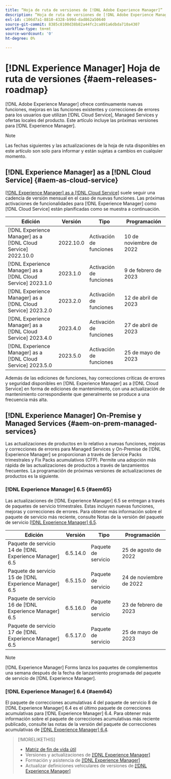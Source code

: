```yaml
---
title: “Hoja de ruta de versiones de [!DNL Adobe Experience Manager]”
description: “Hoja de ruta de versiones de [!DNL Adobe Experience Manager]”
exl-id: c106d7a1-8810-4328-b99d-dad862a50640
source-git-commit: 8385c8100d38b82a44fc2ca891a6dbda710a4307
workflow-type: tm+mt
source-wordcount: '0'
ht-degree: 0%

---
```


# [!DNL Experience Manager] Hoja de ruta de versiones {#aem-releases-roadmap}

[!DNL Adobe Experience Manager] ofrece continuamente nuevas funciones, mejoras en las funciones existentes y correcciones de errores para los usuarios que utilizan [!DNL Cloud Service], Managed Services y ofertas locales del producto. Este artículo incluye las próximas versiones para [!DNL Experience Manager].

>[!NOTE]
>
>Las fechas siguientes y las actualizaciones de la hoja de ruta disponibles en este artículo son solo para informar y están sujetas a cambios en cualquier momento.

## [!DNL Experience Manager] as a [!DNL Cloud Service] {#aem-as-cloud-service}

[[!DNL Experience Manager] as a [!DNL Cloud Service]](https://experienceleague.adobe.com/docs/experience-manager-cloud-service/content/release-notes/home.html?lang=es) suele seguir una cadencia de versión mensual en el caso de nuevas funciones. Las próximas activaciones de funcionalidades para [!DNL Experience Manager] como [!DNL Cloud Service] están planificadas como se muestra a continuación.

| Edición | Versión | Tipo | Programación |
|---|---|---|---|
| [!DNL Experience Manager] as a [!DNL Cloud Service] 2022.10.0 | 2022.10.0 | Activación de funciones | 10 de noviembre de 2022 |
| [!DNL Experience Manager] as a [!DNL Cloud Service] 2023.1.0 | 2023.1.0 | Activación de funciones | 9 de febrero de 2023 |
| [!DNL Experience Manager] as a [!DNL Cloud Service] 2023.2.0 | 2023.2.0 | Activación de funciones | 12 de abril de 2023 |
| [!DNL Experience Manager] as a [!DNL Cloud Service] 2023.4.0 | 2023.4.0 | Activación de funciones | 27 de abril de 2023 |
| [!DNL Experience Manager] as a [!DNL Cloud Service] 2023.5.0 | 2023.5.0 | Activación de funciones | 25 de mayo de 2023 |

Además de las ediciones de funciones, hay correcciones críticas de errores y seguridad disponibles en [!DNL Experience Manager] as a [!DNL Cloud Service] en forma de ediciones de mantenimiento, con una actualización de mantenimiento correspondiente que generalmente se produce a una frecuencia más alta.

## [!DNL Experience Manager] On-Premise y Managed Services {#aem-on-prem-managed-services}

Las actualizaciones de productos en lo relativo a nuevas funciones, mejoras y correcciones de errores para Managed Services y On-Premise de [!DNL Experience Manager] se proporcionan a través de Service Packs trimestrales y Fix Packs acumulativos (CFP). Permite una adopción más rápida de las actualizaciones de productos a través de lanzamientos frecuentes. La programación de próximas versiones de actualizaciones de productos es la siguiente.

### [!DNL Experience Manager] 6.5 {#aem65}

Las actualizaciones de [!DNL Experience Manager] 6.5 se entregan a través de paquetes de servicio trimestrales. Estas incluyen nuevas funciones, mejoras y correcciones de errores. Para obtener más información sobre el paquete de servicio más reciente, consulte Notas de la versión del paquete de servicio [[!DNL Experience Manager]  6.5](https://experienceleague.adobe.com/docs/experience-manager-65/release-notes/release-notes.html?lang=es).

| Edición | Versión | Tipo | Programación |
|---|---|---|---|
| Paquete de servicio 14 de [!DNL Experience Manager] 6.5 | 6.5.14.0 | Paquete de servicio | 25 de agosto de 2022 |
| Paquete de servicio 15 de [!DNL Experience Manager] 6.5 | 6.5.15.0 | Paquete de servicio | 24 de noviembre de 2022 |
| Paquete de servicio 16 de [!DNL Experience Manager] 6.5 | 6.5.16.0 | Paquete de servicio | 23 de febrero de 2023 |
| Paquete de servicio 17 de [!DNL Experience Manager] 6.5 | 6.5.17.0 | Paquete de servicio | 25 de mayo de 2023 |

>[!NOTE]
>
>[!DNL Experience Manager] Forms lanza los paquetes de complementos una semana después de la fecha de lanzamiento programada del paquete de servicio de [!DNL Experience Manager].

### [!DNL Experience Manager] 6.4 {#aem64}

El paquete de correcciones acumulativas 4 del paquete de servicio 8 de [!DNL Experience Manager] 6.4 es el último paquete de correcciones acumulativas para [!DNL Experience Manager] 6.4. Para obtener más información sobre el paquete de correcciones acumulativas más reciente publicado, consulte las notas de la versión del paquete de correcciones acumulativas de [[!DNL Experience Manager]  6.4](https://experienceleague.adobe.com/docs/experience-manager-64/release-notes/cfp-release-notes.html?lang=es).

>[!MORELIKETHIS]
>
>* [Matriz de fin de vida útil](https://helpx.adobe.com/es/support/programs/eol-matrix.html)
>* Versiones y actualizaciones de [[!DNL Experience Manager] ](https://experienceleague.adobe.com/docs/experience-manager-release-information/aem-release-updates/aem-releases-updates.html?lang=es)
>* Formación y asistencia de [[!DNL Experience Manager] ](https://experienceleague.adobe.com/docs/experience-manager-cloud-service.html?lang=es)
>* Actualizar definiciones vehiculares de versiones de [[!DNL Experience Manager] ](/help/update-release-vehicle-definitions.md)

